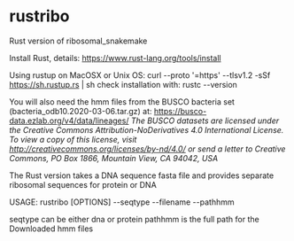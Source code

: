 # rustribo
Rust version of ribosomal_snakemake

Install Rust, details: https://www.rust-lang.org/tools/install

Using rustup on MacOSX or Unix OS:
curl --proto '=https' --tlsv1.2 -sSf https://sh.rustup.rs | sh
check installation with:
rustc --version

You will also need the hmm files from the BUSCO bacteria set (bacteria_odb10.2020-03-06.tar.gz) 
at: https://busco-data.ezlab.org/v4/data/lineages/
*The BUSCO datasets are licensed under the Creative Commons Attribution-NoDerivatives 4.0 International License. To view a copy of this license, visit http://creativecommons.org/licenses/by-nd/4.0/ or send a letter to Creative Commons, PO Box 1866, Mountain View, CA 94042, USA*

The Rust version takes a DNA sequence fasta file and provides separate ribosomal sequences for protein or DNA

USAGE:
   rustribo [OPTIONS] --seqtype <SEQTYPE> --filename <FILENAME> --pathhmm <PATHHMM>
   
seqtype can be either dna or protein
pathhmm is the full path for the Downloaded hmm files

